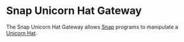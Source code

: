 # Snap Unicorn Hat Gateway

The Snap Unicorn Hat Gateway allows [Snap](http://snap.berkeley.edu) programs to manipulate
a [Unicorn Hat](https://shop.pimoroni.com/products/unicorn-hat).




